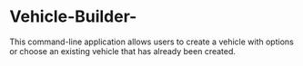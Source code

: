 # Vehicle-Builder-
This command-line  application allows users to create a vehicle with options or choose an existing vehicle that has already been created.
